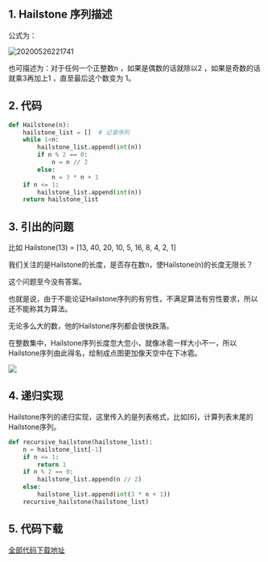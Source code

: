 ## 1. Hailstone 序列描述

公式为：

![20200526221741](https://vistary.gitee.io/imgbed/images/typroa/20200526221741.jpg)

也可描述为：对于任何一个正整数n ，如果是偶数的话就除以2 ，如果是奇数的话就乘3再加上1 ，直至最后这个数变为 1。

## 2. 代码

```python
def Hailstone(n):
    hailstone_list = []  # 记录序列
    while 1<n:
        hailstone_list.append(int(n))
        if n % 2 == 0:
            n = n // 2
        else:
            n = 3 * n + 1
    if n <= 1:
        hailstone_list.append(int(n))
    return hailstone_list
```

## 3. 引出的问题

比如 Hailstone(13) = [13, 40, 20, 10, 5, 16, 8, 4, 2, 1]

我们关注的是Hailstone的长度，是否存在数n，使Hailstone(n)的长度无限长？

这个问题至今没有答案。

也就是说，由于不能论证Hailstone序列的有穷性，不满足算法有穷性要求，所以还不能称其为算法。

无论多么大的数，他的Hailstone序列都会很快跌落。

在整数集中，Hailstone序列长度忽大忽小，就像冰雹一样大小不一，所以Hailstone序列由此得名，绘制成点图更加像天空中在下冰雹。

![](https://vistary.gitee.io/imgbed/images/typroa/hailstone.jpg)

## 4. 递归实现

Hailstone序列的递归实现，这里传入的是列表格式，比如[6]，计算列表末尾的Hailstone序列。

```python
def recursive_hailstone(hailstone_list):
    n = hailstone_list[-1]
    if n <= 1:
        return 1
    if n % 2 == 0:
        hailstone_list.append(n // 2)
    else:
        hailstone_list.append(int(3 * n + 1))
    recursive_hailstone(hailstone_list)
```

## 5. 代码下载

[全部代码下载地址](https://holsey.github.io/algorithm-cradle/hello-world/3.hailstone.py)

